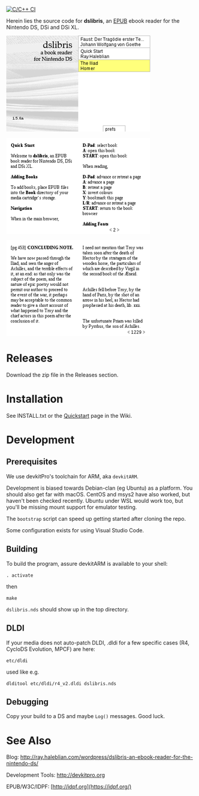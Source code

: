 [![C/C++ CI](https://github.com/rhaleblian/dslibris/actions/workflows/build.yml/badge.svg)](https://github.com/rhaleblian/dslibris/actions/workflows/build.yml)

Herein lies the source code for **dslibris**, an
[EPUB](https://en.wikipedia.org/wiki/EPUB)
ebook reader for the Nintendo DS, DSi and DSi XL.

![Browser](etc/sample/browser.png)

![Quickstart](etc/sample/quickstart.png)

![A sample page](etc/sample/iliad.png)


# Releases

Download the zip file in the Releases section.


# Installation

See INSTALL.txt or the
[Quickstart](https://github.com/rhaleblian/dslibris/wiki/User:-Quickstart)
page in the Wiki.


# Development

## Prerequisites

We use devkitPro's toolchain for ARM, aka `devkitARM`.

Development is biased towards Debian-clan (eg Ubuntu) as a platform.
You should also get far with macOS.
CentOS and msys2 have also worked, but haven't been checked recently.
Ubuntu under WSL would work too, but you'll be missing mount support
for emulator testing.

The `bootstrap` script can speed up getting started after cloning the repo.

Some configuration exists for using Visual Studio Code.

## Building

To build the program, assure devkitARM is available to your shell:

    . activate

then

    make

`dslibris.nds` should show up in the top directory.

## DLDI

If your media does not auto-patch DLDI, .dldi for a few specific cases
(R4, CycloDS Evolution, MPCF) are here:

    etc/dldi

used like e.g.

    dlditool etc/dldi/r4_v2.dldi dslibris.nds

## Debugging

Copy your build to a DS and maybe `Log()` messages.  Good luck.

# See Also

Blog: http://ray.haleblian.com/wordpress/dslibris-an-ebook-reader-for-the-nintendo-ds/

Development Tools: http://devkitpro.org

EPUB/W3C/IDPF: [http://idpf.org](https://idpf.org/)

